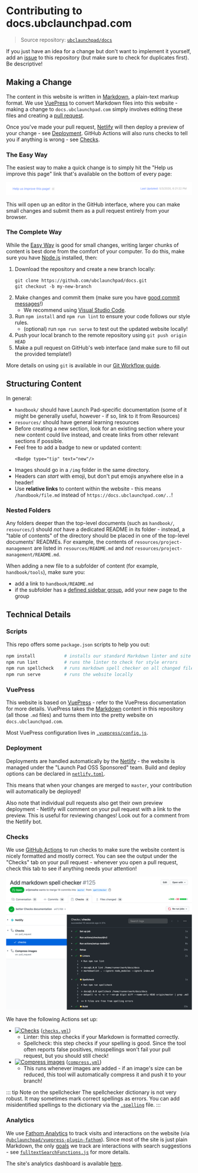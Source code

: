 # Contributing to docs.ubclaunchpad.com

> Source repository: [`ubclaunchpad/docs`](https://github.com/ubclaunchpad/docs)

If you just have an idea for a change but don't want to implement it yourself,
add an [issue](https://github.com/ubclaunchpad/docs/issues) to this repository
(but make sure to check for duplicates first). Be descriptive!

## Making a Change

The content in this website is written in [Markdown](https://github.com/adam-p/markdown-here/wiki/Markdown-Cheatsheet), a plain-text markup format. We use [VuePress](#vuepress) to convert Markdown files into this website - making a change to `docs.ubclaunchpad.com` simply involves editing these files and creating a [pull request](/handbook/tools/github.md#pull-requests).

Once you've made your pull request, [Netlify](https://www.netlify.com/) will then deploy a preview of your change - see [Deployment](#deployment). GitHub Actions will also runs checks to tell you if anything is wrong - see [Checks](#checks).

### The Easy Way

The easiest way to make a quick change is to simply hit the "Help us improve this page" link that's available on the bottom of every page:

![help us](./img/help-us-improve.png)

This will open up an editor in the GitHub interface, where you can make small changes and submit them as a pull request entirely from your browser.

### The Complete Way

While the [Easy Way](#the-easy-way) is good for small changes, writing larger chunks of content is best done from the comfort of your computer. To do this, make sure you have [Node.js](https://nodejs.org/en/) installed, then:

1. Download the repository and create a new branch locally:
   ```
   git clone https://github.com/ubclaunchpad/docs.git
   git checkout -b my-new-branch
   ```
2. Make changes and commit them (make sure you have [good commit messages](https://chris.beams.io/posts/git-commit/#seven-rules)!)
   * We recommend using [Visual Studio Code](https://code.visualstudio.com/).
3. Run `npm install` and `npm run lint` to ensure your code follows our style rules.
   * (optional) run `npm run serve` to test out the updated website locally!
4. Push your local branch to the remote repository using `git push origin HEAD`
5. Make a pull request on GitHub's web interface (and make sure to fill out the provided template!)

More details on using `git` is available in our [Git Workflow guide](./resources/git-workflow.md).

## Structuring Content

In general:

* `handbook/` should have Launch Pad-specific documentation (some of it might be generally useful, however - if so, link to it from Resources)
* `resources/` should have general learning resources
* Before creating a new section, look for an existing section where your new content could live instead, and create links from other relevant sections if possible.
* Feel free to add a badge to new or updated content:
  ```
  <Badge type="tip" text="new"/>
  ```
* Images should go in a `/img` folder in the same directory.
* Headers can *start* with emoji, but don't put emojis anywhere else in a header!
* Use **relative links** to content within the website - this means `/handbook/file.md` instead of `https://docs.ubclaunchpad.com/..`!

### Nested Folders

Any folders deeper than the top-level documents (such as `handbook/`, `resources/`) should *not* have a dedicated README in its folder - instead, a "table of contents" of the directory should be placed in one of the top-level documents' READMEs. For example, the contents of `resources/project-management` are listed in `resources/README.md` and *not* `resources/project-management/README.md`.

When adding a new file to a subfolder of content (for example, `handbook/tools`), make sure you:

* add a link to `handbook/README.md`
* if the subfolder has a [defined sidebar group](https://sourcegraph.com/search?q=repo:%5Egithub%5C.com/ubclaunchpad/docs%24+file:%5E%5C.vuepress/config%5C.js+sidebar&patternType=literal), add your new page to the group

## Technical Details

### Scripts

This repo offers some `package.json` scripts to help you out:

```sh
npm install           # installs our standard Markdown linter and site builder
npm run lint          # runs the linter to check for style errors
npm run spellcheck    # runs markdown spell checker on all changed files
npm run serve         # runs the website locally
```

### VuePress

This website is based on [VuePress](https://vuepress.vuejs.org/guide/) - refer to the
VuePress documentation for more details. VuePress takes the [Markdown](https://github.com/adam-p/markdown-here/wiki/Markdown-Cheatsheet) content in this repository (all those `.md` files) and turns them into the pretty website on `docs.ubclaunchpad.com`.

Most VuePress configuration lives in [`.vuepress/config.js`](./.vuepress/config.js).

### Deployment

Deployments are handled automatically by the [Netlify](https://www.netlify.com/) - the website is managed under the "Launch Pad OSS Sponsored" team. Build and deploy options can be declared in [`netlify.toml`](./netlify.toml).

This means that when your changes are merged to `master`, your contribution will automatically be deployed!

Also note that individual pull requests also get their own preview deployment - Netlify will comment on your pull request with a link to the preview. This is useful for reviewing changes! Look out for a comment from the Netlify bot.

### Checks

We use [GitHub Actions](https://github.com/features/actions) to run checks to make sure the website content is nicely formatted and mostly correct. You can see the output under the "Checks" tab on your pull request - whenever you open a pull request, check this tab to see if anything needs your attention!

![pr checks tab](./img/pr-checks.png)

We have the following Actions set up:

* [![Checks](https://github.com/ubclaunchpad/docs/workflows/Checks/badge.svg)](https://github.com/ubclaunchpad/docs/actions?query=workflow%3AChecks) ([`checks.yml`](./.github/workflows/checks.yml))
  * Linter: this step checks if your Markdown is formatted correctly.
  * Spellcheck: this step checks if your spelling is good. Since the tool often reports false positives, misspellings won't fail your pull request, but you should still check!
* [![Compress images](https://github.com/ubclaunchpad/docs/workflows/Compress%20images/badge.svg)](https://github.com/ubclaunchpad/docs/actions?query=workflow%3A%22Compress+images%22) ([`compress.yml`](./.github/workflows/compress.yml))
  * This runs whenever images are added - if an image's size can be reduced, this tool will automatically compress it and push it to your branch!

::: tip Note on the spellchecker
The spellchecker dictionary is not very robust. It may sometimes mark correct spellings as errors. You can add misidentified spellings to the dictionary via the [`.spelling`](./.spelling) file.
:::

### Analytics

We use [Fathom Analytics](https://usefathom.com/) to track visits and interactions on the website (via [`@ubclaunchpad/vuepress-plugin-fathom`](https://github.com/ubclaunchpad/vuepress-plugin-fathom)). Since most of the site is just plain Markdown, the only [goals](https://usefathom.com/support/goals) we track are interactions with search suggestions - see [`fulltextSearchFunctions.js`](./.vuepress/fulltextSearchFunctions.js) for more details.

The site's analytics dashboard is available [here](https://app.usefathom.com/share/oemmhhle/docs.ubclaunchpad.com).
